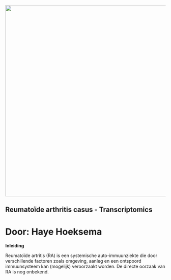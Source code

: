 <p align="center">
  <img src="assets/big-data-greenbookblog_org.webp" alt="" width="600"/>
</p>


## Reumatoïde arthritis casus - Transcriptomics 
# Door: Haye Hoeksema

**Inleiding**

Reumatoïde artritis (RA) is een systemische auto-immuunziekte die door verschillende factoren zoals omgeving, aanleg en een ontspoord immuunsysteem kan (mogelijk) veroorzaakt worden. De directe oorzaak van RA is nog onbekend.   
